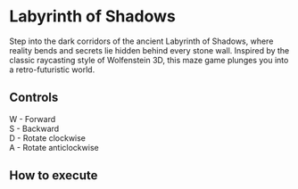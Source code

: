 # Labyrinth of Shadows
Step into the dark corridors of the ancient Labyrinth of Shadows, where reality bends and secrets lie hidden behind every stone wall. Inspired by the classic raycasting style of Wolfenstein 3D, this maze game plunges you into a retro-futuristic world.

## Controls
W - Forward  
S - Backward  
D - Rotate clockwise  
A - Rotate anticlockwise  

## How to execute
